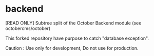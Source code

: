 # backend
[READ ONLY] Subtree split of the October Backend module (see octobercms/october)

This forked repository have purpose to catch "database exception".

Caution : Use only for development, Do not use for production.
